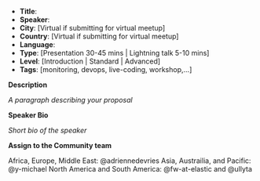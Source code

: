 * **Title**:
* **Speaker**:
* **City**: [Virtual if submitting for virtual meetup]
* **Country**: [Virtual if submitting for virtual meetup]
* **Language**:
* **Type**: [Presentation 30-45 mins | Lightning talk 5-10 mins]
* **Level**: [Introduction | Standard | Advanced]
* **Tags**: [monitoring, devops, live-coding, workshop,...]


**Description**

*A paragraph describing your proposal*


**Speaker Bio**

*Short bio of the speaker*

**Assign to the Community team**

Africa, Europe, Middle East: @adriennedevries
Asia, Austrailia, and Pacific: @y-michael
North America and South America: @fw-at-elastic and @ullyta
